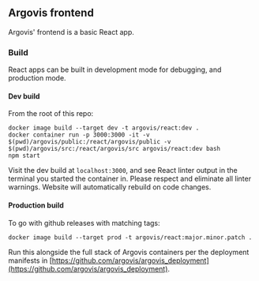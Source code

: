 ## Argovis frontend

Argovis' frontend is a basic React app.

### Build

React apps can be built in development mode for debugging, and production mode.

#### Dev build

From the root of this repo:

```
docker image build --target dev -t argovis/react:dev .
docker container run -p 3000:3000 -it -v $(pwd)/argovis/public:/react/argovis/public -v $(pwd)/argovis/src:/react/argovis/src argovis/react:dev bash
npm start
```

Visit the dev build at `localhost:3000`, and see React linter output in the terminal you started the container in. Please respect and eliminate all linter warnings. Website will automatically rebuild on code changes.

#### Production build

To go with github releases with matching tags:

```
docker image build --target prod -t argovis/react:major.minor.patch .
```

Run this alongside the full stack of Argovis containers per the deployment manifests in [https://github.com/argovis/argovis_deployment](https://github.com/argovis/argovis_deployment).